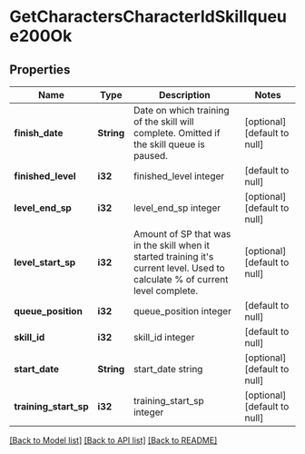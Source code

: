 # GetCharactersCharacterIdSkillqueue200Ok

## Properties
Name | Type | Description | Notes
------------ | ------------- | ------------- | -------------
**finish_date** | **String** | Date on which training of the skill will complete. Omitted if the skill queue is paused. | [optional] [default to null]
**finished_level** | **i32** | finished_level integer | [default to null]
**level_end_sp** | **i32** | level_end_sp integer | [optional] [default to null]
**level_start_sp** | **i32** | Amount of SP that was in the skill when it started training it&#39;s current level. Used to calculate % of current level complete. | [optional] [default to null]
**queue_position** | **i32** | queue_position integer | [default to null]
**skill_id** | **i32** | skill_id integer | [default to null]
**start_date** | **String** | start_date string | [optional] [default to null]
**training_start_sp** | **i32** | training_start_sp integer | [optional] [default to null]

[[Back to Model list]](../README.md#documentation-for-models) [[Back to API list]](../README.md#documentation-for-api-endpoints) [[Back to README]](../README.md)


